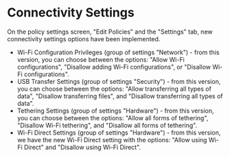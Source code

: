 # Connectivity Settings

On the policy settings screen, "Edit Policies" and the "Settings" tab, new connectivity settings options have been implemented.&#x20;

* Wi-Fi Configuration Privileges (group of settings "Network") - from this version, you can choose between the options: "Allow Wi-Fi configurations", "Disallow adding Wi-Fi configurations", or "Disallow Wi-Fi configurations".&#x20;
* USB Transfer Settings (group of settings "Security") - from this version, you can choose between the options: "Allow transferring all types of data", "Disallow transferring files", and "Disallow transferring all types of data".&#x20;
* Tethering Settings (group of settings "Hardware") - from this version, you can choose between the options: "Allow all forms of tethering", "Disallow Wi-Fi tethering", and "Disallow all forms of tethering".&#x20;
* Wi-Fi Direct Settings (group of settings "Hardware") - from this version, we have the new Wi-Fi Direct setting with the options: "Allow using Wi-Fi Direct" and "Disallow using Wi-Fi Direct".
